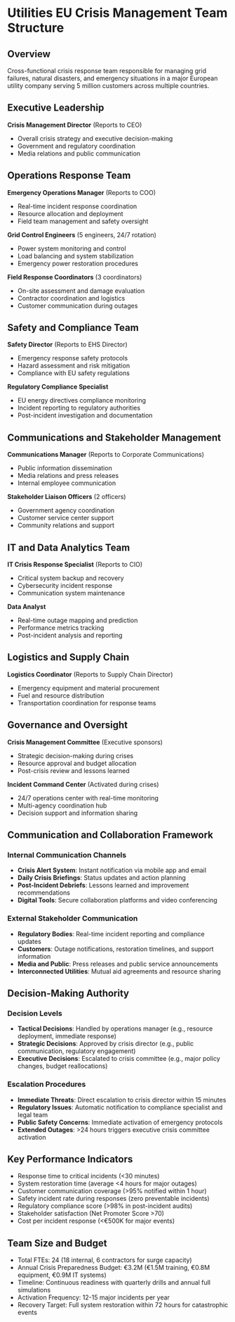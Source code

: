 # Utilities EU Crisis Management Team Structure

## Overview
Cross-functional crisis response team responsible for managing grid failures, natural disasters, and emergency situations in a major European utility company serving 5 million customers across multiple countries.

## Executive Leadership
**Crisis Management Director** (Reports to CEO)
- Overall crisis strategy and executive decision-making
- Government and regulatory coordination
- Media relations and public communication

## Operations Response Team
**Emergency Operations Manager** (Reports to COO)
- Real-time incident response coordination
- Resource allocation and deployment
- Field team management and safety oversight

**Grid Control Engineers** (5 engineers, 24/7 rotation)
- Power system monitoring and control
- Load balancing and system stabilization
- Emergency power restoration procedures

**Field Response Coordinators** (3 coordinators)
- On-site assessment and damage evaluation
- Contractor coordination and logistics
- Customer communication during outages

## Safety and Compliance Team
**Safety Director** (Reports to EHS Director)
- Emergency response safety protocols
- Hazard assessment and risk mitigation
- Compliance with EU safety regulations

**Regulatory Compliance Specialist**
- EU energy directives compliance monitoring
- Incident reporting to regulatory authorities
- Post-incident investigation and documentation

## Communications and Stakeholder Management
**Communications Manager** (Reports to Corporate Communications)
- Public information dissemination
- Media relations and press releases
- Internal employee communication

**Stakeholder Liaison Officers** (2 officers)
- Government agency coordination
- Customer service center support
- Community relations and support

## IT and Data Analytics Team
**IT Crisis Response Specialist** (Reports to CIO)
- Critical system backup and recovery
- Cybersecurity incident response
- Communication system maintenance

**Data Analyst**
- Real-time outage mapping and prediction
- Performance metrics tracking
- Post-incident analysis and reporting

## Logistics and Supply Chain
**Logistics Coordinator** (Reports to Supply Chain Director)
- Emergency equipment and material procurement
- Fuel and resource distribution
- Transportation coordination for response teams

## Governance and Oversight
**Crisis Management Committee** (Executive sponsors)
- Strategic decision-making during crises
- Resource approval and budget allocation
- Post-crisis review and lessons learned

**Incident Command Center** (Activated during crises)
- 24/7 operations center with real-time monitoring
- Multi-agency coordination hub
- Decision support and information sharing

## Communication and Collaboration Framework

### Internal Communication Channels
- **Crisis Alert System**: Instant notification via mobile app and email
- **Daily Crisis Briefings**: Status updates and action planning
- **Post-Incident Debriefs**: Lessons learned and improvement recommendations
- **Digital Tools**: Secure collaboration platforms and video conferencing

### External Stakeholder Communication
- **Regulatory Bodies**: Real-time incident reporting and compliance updates
- **Customers**: Outage notifications, restoration timelines, and support information
- **Media and Public**: Press releases and public service announcements
- **Interconnected Utilities**: Mutual aid agreements and resource sharing

## Decision-Making Authority

### Decision Levels
- **Tactical Decisions**: Handled by operations manager (e.g., resource deployment, immediate response)
- **Strategic Decisions**: Approved by crisis director (e.g., public communication, regulatory engagement)
- **Executive Decisions**: Escalated to crisis committee (e.g., major policy changes, budget reallocations)

### Escalation Procedures
- **Immediate Threats**: Direct escalation to crisis director within 15 minutes
- **Regulatory Issues**: Automatic notification to compliance specialist and legal team
- **Public Safety Concerns**: Immediate activation of emergency protocols
- **Extended Outages**: >24 hours triggers executive crisis committee activation

## Key Performance Indicators
- Response time to critical incidents (<30 minutes)
- System restoration time (average <4 hours for major outages)
- Customer communication coverage (>95% notified within 1 hour)
- Safety incident rate during responses (zero preventable incidents)
- Regulatory compliance score (>98% in post-incident audits)
- Stakeholder satisfaction (Net Promoter Score >70)
- Cost per incident response (<€500K for major events)

## Team Size and Budget
- Total FTEs: 24 (18 internal, 6 contractors for surge capacity)
- Annual Crisis Preparedness Budget: €3.2M (€1.5M training, €0.8M equipment, €0.9M IT systems)
- Timeline: Continuous readiness with quarterly drills and annual full simulations
- Activation Frequency: 12-15 major incidents per year
- Recovery Target: Full system restoration within 72 hours for catastrophic events